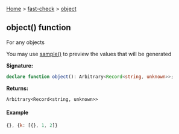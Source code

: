 [Home](/) &gt; [fast-check](../fast-check.md) &gt; [object](object_1.md)

## object() function

For any objects

You may use [sample()](sample_1.md) to preview the values that will be generated

<b>Signature:</b>

```typescript
declare function object(): Arbitrary<Record<string, unknown>>;
```
<b>Returns:</b>

`Arbitrary<Record<string, unknown>>`

#### Example


```javascript
{}, {k: [{}, 1, 2]}

```

